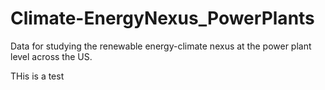 # Climate-EnergyNexus_PowerPlants
Data for studying the renewable energy-climate nexus at the power plant level across the US.

THis is a test
